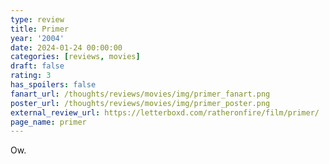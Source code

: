 ```yaml
---
type: review
title: Primer
year: '2004'
date: 2024-01-24 00:00:00
categories: [reviews, movies]
draft: false
rating: 3
has_spoilers: false
fanart_url: /thoughts/reviews/movies/img/primer_fanart.png
poster_url: /thoughts/reviews/movies/img/primer_poster.png
external_review_url: https://letterboxd.com/ratheronfire/film/primer/
page_name: primer
---
```


Ow.

